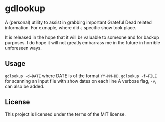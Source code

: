# gdlookup

A (personal) utility to assist in grabbing important Grateful Dead related information. For exmaple, where did a specific show took place.

It is released in the hope that it will be valuable to someone and for backup purposes. I do hope it will not greatly embarrass me in the future in horrible unforeseen ways.

## Usage
```gdlookup -d=DATE``` where DATE is of the format ```YY-MM-DD```.
```gdlookup -f=FILE``` for scanning an input file with show dates on each line
A verbose flag, ```-v```, can also be added.

## License
This project is licensed under the terms of the MIT license.
